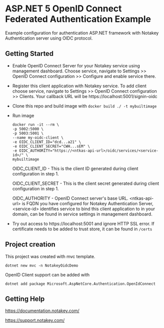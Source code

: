 # ASP.NET 5 OpenID Connect Federated Authentication Example

Example configuration for authentication ASP.NET framework with Notakey Authentication server using OIDC protocol.

## Getting Started

* Enable OpenID Connect Server for your Notakey service using management dashboard. Choose service, navigate to Settings >> OpenID Connect configuration >> Configure and enable service there.

* Register this client application with Notakey service. To add client choose service, navigate to Settings >> OpenID Connect configuration >> Clients. Your callback URL will be https://localhost:5001/signin-oidc

<!-- ![OIDC client config](images/oidc_client_config.png) -->

* Clone this repo and build image with `docker build ./ -t mybuiltimage`

* Run image

    ```shell
    docker run -it --rm \
    -p 5002:5000 \
    -p 5003:5001 \
    --name my-oidc-client \
    -e OIDC_CLIENT_ID="dcd...a21" \
    -e OIDC_CLIENT_SECRET="CWH...sEM" \
    -e OIDC_AUTHORITY="https://<ntkas-api-url>/oidc/services/<service-id>/" \
    mybuiltimage
    ```

   OIDC_CLIENT_ID - This is the client ID generated during client configuration in step 1.

   OIDC_CLIENT_SECRET - This is the client secret generated during client configuration in step 1.

   OIDC_AUTHORITY - OpenID Connect server's base URL. \<ntkas-api-url\> is FQDN you have configured for Notakey Authentication Server, \<service-id\> identifies service  to bind this client application to in your domain, can be found in service settings in management dashboard.

* Try out access to https://localhost:5001 and ignore HTTP SSL error. If certificate needs to be added to trust store, it can be found in `/certs`

## Project creation

This project was created with mvc template.

```shell
dotnet new mvc -n NotakeyOidcDemo
```

OpenID Client support can be added with

```shell
dotnet add package Microsoft.AspNetCore.Authentication.OpenIdConnect
```

## Getting Help

https://documentation.notakey.com/

https://support.notakey.com/

